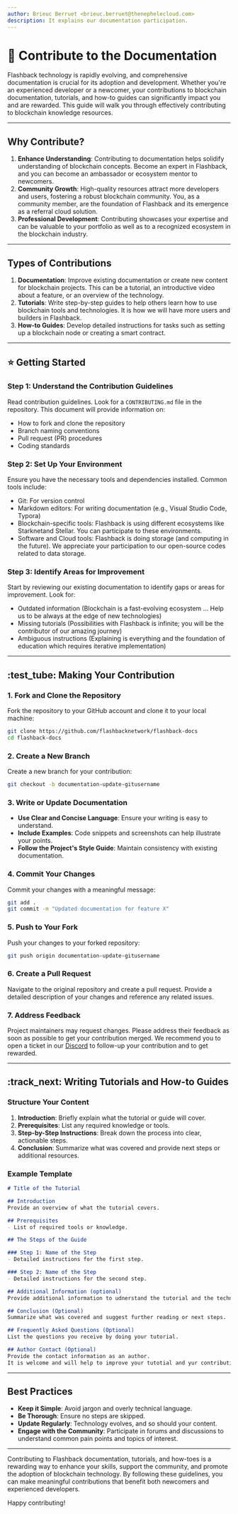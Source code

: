 ```yaml
---
author: Brieuc Berruet <brieuc.berruet@thenephelecloud.com>
description: It explains our documentation participation.
---
```


# 🙌 Contribute to the Documentation

Flashback technology is rapidly evolving, and comprehensive documentation is crucial for its adoption and development. Whether you're an experienced developer or a newcomer, your contributions to blockchain documentation, tutorials, and how-to guides can significantly impact you and are rewarded. This guide will walk you through effectively contributing to blockchain knowledge resources.

***

## Why Contribute?

1. **Enhance Understanding**: Contributing to documentation helps solidify understanding of blockchain concepts. Become an expert in Flashback, and you can become an ambassador or ecosystem mentor to newcomers.
2. **Community Growth**: High-quality resources attract more developers and users, fostering a robust blockchain community. You, as a community member, are the foundation of Flashback and its emergence as a referral cloud solution.
3. **Professional Development**: Contributing showcases your expertise and can be valuable to your portfolio as well as to a recognized ecosystem in the blockchain industry.

***

## Types of Contributions

1. **Documentation**: Improve existing documentation or create new content for blockchain projects. This can be a tutorial, an introductive video about a feature, or an overview of the technology.
2. **Tutorials**: Write step-by-step guides to help others learn how to use blockchain tools and technologies. It is how we will have more users and builders in Flashback.
3. **How-to Guides**: Develop detailed instructions for tasks such as setting up a blockchain node or creating a smart contract.

***

## :star: Getting Started

### Step 1: Understand the Contribution Guidelines

Read contribution guidelines. Look for a `CONTRIBUTING.md` file in the repository. This document will provide information on:

* How to fork and clone the repository
* Branch naming conventions
* Pull request (PR) procedures
* Coding standards

### Step 2: Set Up Your Environment

Ensure you have the necessary tools and dependencies installed. Common tools include:

* Git: For version control
* Markdown editors: For writing documentation (e.g., Visual Studio Code, Typora)
* Blockchain-specific tools: Flashback is using different ecosystems like Starknetand Stellar. You can participate to these environments.
* Software and Cloud tools: Flashback is doing storage (and computing in the future). We appreciate your participation to our open-source codes related to data storage.

### Step 3: Identify Areas for Improvement

Start by reviewing our existing documentation to identify gaps or areas for improvement. Look for:

* Outdated information (Blockchain is a fast-evolving ecosystem ... Help us to be always at the edge of new technologies)
* Missing tutorials (Possibilities with Flashback is infinite; you will be the contributor of our amazing journey)
* Ambiguous instructions (Explaining is everything and the foundation of education which requires iterative implementation)

***

## :test\_tube: Making Your Contribution

### 1. Fork and Clone the Repository

Fork the repository to your GitHub account and clone it to your local machine:

```bash
git clone https://github.com/flashbacknetwork/flashback-docs
cd flashback-docs
```

### 2. Create a New Branch

Create a new branch for your contribution:

```bash
git checkout -b documentation-update-gitusername
```

### 3. Write or Update Documentation

* **Use Clear and Concise Language**: Ensure your writing is easy to understand.
* **Include Examples**: Code snippets and screenshots can help illustrate your points.
* **Follow the Project's Style Guide**: Maintain consistency with existing documentation.

### 4. Commit Your Changes

Commit your changes with a meaningful message:

```bash
git add .
git commit -m "Updated documentation for feature X"
```

### 5. Push to Your Fork

Push your changes to your forked repository:

```bash
git push origin documentation-update-gitusername
```

### 6. Create a Pull Request

Navigate to the original repository and create a pull request. Provide a detailed description of your changes and reference any related issues.

### 7. Address Feedback

Project maintainers may request changes. Please address their feedback as soon as possible to get your contribution merged. We recommend you to open a ticket in our [Discord](https://discord.gg/ssPHCsfH5q) to follow-up your contribution and to get rewarded.

***

## :track\_next: Writing Tutorials and How-to Guides

### Structure Your Content

1. **Introduction**: Briefly explain what the tutorial or guide will cover.
2. **Prerequisites**: List any required knowledge or tools.
3. **Step-by-Step Instructions**: Break down the process into clear, actionable steps.
4. **Conclusion**: Summarize what was covered and provide next steps or additional resources.

### Example Template

```markdown
# Title of the Tutorial

## Introduction
Provide an overview of what the tutorial covers.

## Prerequisites
- List of required tools or knowledge.

## The Steps of the Guide

### Step 1: Name of the Step
- Detailed instructions for the first step.

### Step 2: Name of the Step
- Detailed instructions for the second step.

## Additional Information (optional)
Provide additional information to udnerstand the tutorial and the technology.

## Conclusion (Optional)
Summarize what was covered and suggest further reading or next steps.

## Frequently Asked Questions (Optional)
List the questions you receive by doing your tutorial. 

## Author Contact (Optional)
Provide the contact information as an author. 
It is welcome and will help to improve your tutotial and yur contribution.
```

***

## Best Practices

* **Keep it Simple**: Avoid jargon and overly technical language.
* **Be Thorough**: Ensure no steps are skipped.
* **Update Regularly**: Technology evolves, and so should your content.
* **Engage with the Community**: Participate in forums and discussions to understand common pain points and topics of interest.

***

Contributing to Flashback documentation, tutorials, and how-toes is a rewarding way to enhance your skills, support the community, and promote the adoption of blockchain technology. By following these guidelines, you can make meaningful contributions that benefit both newcomers and experienced developers.

Happy contributing!
